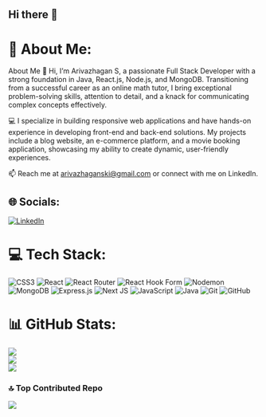 ## Hi there 👋

# 💫 About Me:
About Me
👋 Hi, I’m Arivazhagan S, a passionate Full Stack Developer with a strong foundation in Java, React.js, Node.js, and MongoDB. Transitioning from a successful career as an online math tutor, I bring exceptional problem-solving skills, attention to detail, and a knack for communicating complex concepts effectively.

💻 I specialize in building responsive web applications and have hands-on experience in developing front-end and back-end solutions. My projects include a blog website, an e-commerce platform, and a movie booking application, showcasing my ability to create dynamic, user-friendly experiences.

📫 Reach me at arivazhaganski@gmail.com or connect with me on LinkedIn.

## 🌐 Socials:
[![LinkedIn](https://img.shields.io/badge/LinkedIn-%230077B5.svg?logo=linkedin&logoColor=white)](https://linkedin.com/in/www.linkedin.com/in/arivazhagansathivel) 

# 💻 Tech Stack:
![CSS3](https://img.shields.io/badge/css3-%231572B6.svg?style=for-the-badge&logo=css3&logoColor=white) ![React](https://img.shields.io/badge/react-%2320232a.svg?style=for-the-badge&logo=react&logoColor=%2361DAFB) ![React Router](https://img.shields.io/badge/React_Router-CA4245?style=for-the-badge&logo=react-router&logoColor=white) ![React Hook Form](https://img.shields.io/badge/React%20Hook%20Form-%23EC5990.svg?style=for-the-badge&logo=reacthookform&logoColor=white) ![Nodemon](https://img.shields.io/badge/NODEMON-%23323330.svg?style=for-the-badge&logo=nodemon&logoColor=%BBDEAD) ![MongoDB](https://img.shields.io/badge/MongoDB-%234ea94b.svg?style=for-the-badge&logo=mongodb&logoColor=white) ![Express.js](https://img.shields.io/badge/express.js-%23404d59.svg?style=for-the-badge&logo=express&logoColor=%2361DAFB) ![Next JS](https://img.shields.io/badge/Next-black?style=for-the-badge&logo=next.js&logoColor=white) ![JavaScript](https://img.shields.io/badge/javascript-%23323330.svg?style=for-the-badge&logo=javascript&logoColor=%23F7DF1E) ![Java](https://img.shields.io/badge/java-%23ED8B00.svg?style=for-the-badge&logo=openjdk&logoColor=white) ![Git](https://img.shields.io/badge/git-%23F05033.svg?style=for-the-badge&logo=git&logoColor=white) ![GitHub](https://img.shields.io/badge/github-%23121011.svg?style=for-the-badge&logo=github&logoColor=white)
# 📊 GitHub Stats:
![](https://github-readme-stats.vercel.app/api?username=ArivazhaganSakthivel&theme=dark&hide_border=false&include_all_commits=true&count_private=true)<br/>
![](https://github-readme-streak-stats.herokuapp.com/?user=ArivazhaganSakthivel&theme=dark&hide_border=false)<br/>
![](https://github-readme-stats.vercel.app/api/top-langs/?username=ArivazhaganSakthivel&theme=dark&hide_border=false&include_all_commits=true&count_private=true&layout=compact)

### 🔝 Top Contributed Repo
![](https://github-contributor-stats.vercel.app/api?username=ArivazhaganSakthivel&limit=5&theme=dark&combine_all_yearly_contributions=true)

<!-- Proudly created with GPRM ( https://gprm.itsvg.in ) -->
